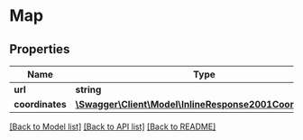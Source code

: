 # Map

## Properties
Name | Type | Description | Notes
------------ | ------------- | ------------- | -------------
**url** | **string** |  | [optional] 
**coordinates** | [**\Swagger\Client\Model\InlineResponse2001Coordinates[]**](InlineResponse2001Coordinates.md) |  | [optional] 

[[Back to Model list]](../README.md#documentation-for-models) [[Back to API list]](../README.md#documentation-for-api-endpoints) [[Back to README]](../README.md)


